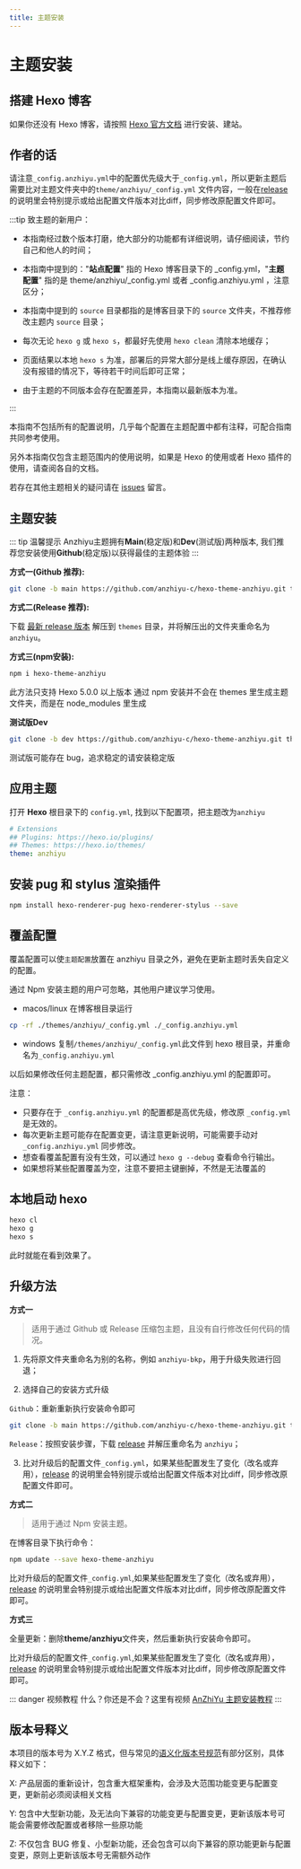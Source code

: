```yaml
---
title: 主题安装
---
```

# 主题安装
## 搭建 Hexo 博客
如果你还没有 Hexo 博客，请按照 [Hexo 官方文档](https://hexo.io/zh-cn/docs/) 进行安装、建站。

## 作者的话

请注意`_config.anzhiyu.yml`中的配置优先级大于`_config.yml`，所以更新主题后需要比对主题文件夹中的`theme/anzhiyu/_config.yml` 文件内容，一般在[release](https://github.com/anzhiyu-c/hexo-theme-anzhiyu/releases) 的说明里会特别提示或给出配置文件版本对比diff，同步修改原配置文件即可。

:::tip
致主题的新用户：

- 本指南经过数个版本打磨，绝大部分的功能都有详细说明，请仔细阅读，节约自己和他人的时间；

- 本指南中提到的："**站点配置**" 指的 Hexo 博客目录下的 _config.yml，"**主题配置**" 指的是 theme/anzhiyu/_config.yml 或者 _config.anzhiyu.yml ，注意区分；

- 本指南中提到的 `source` 目录都指的是博客目录下的 `source` 文件夹，不推荐修改主题内 `source` 目录；

- 每次无论 `hexo g` 或 `hexo s`，都最好先使用 `hexo clean` 清除本地缓存；

- 页面结果以本地 `hexo s` 为准，部署后的异常大部分是线上缓存原因，在确认没有报错的情况下，等待若干时间后即可正常；

- 由于主题的不同版本会存在配置差异，本指南以最新版本为准。

:::

本指南不包括所有的配置说明，几乎每个配置在主题配置中都有注释，可配合指南共同参考使用。

另外本指南仅包含主题范围内的使用说明，如果是 Hexo 的使用或者 Hexo 插件的使用，请查阅各自的文档。

若存在其他主题相关的疑问请在 [issues](https://github.com/anzhiyu-c/hexo-theme-anzhiyu/issues/new) 留言。

## 主题安装
::: tip 温馨提示
Anzhiyu主题拥有**Main**(稳定版)和**Dev**(测试版)两种版本, 我们推荐您安装使用**Github**(稳定版)以获得最佳的主题体验
:::

**方式一(Github 推荐):**

```bash 
git clone -b main https://github.com/anzhiyu-c/hexo-theme-anzhiyu.git themes/anzhiyu
```

**方式二(Release 推荐):**

下载 [最新 release 版本](https://github.com/anzhiyu-c/hexo-theme-anzhiyu/releases) 解压到 `themes` 目录，并将解压出的文件夹重命名为 `anzhiyu`。

**方式三(npm安装):**
```bash
npm i hexo-theme-anzhiyu
```

此方法只支持 Hexo 5.0.0 以上版本 通过 npm 安装并不会在 themes 里生成主题文件夹，而是在 node_modules 里生成

**测试版Dev**
```bash [dev] 
git clone -b dev https://github.com/anzhiyu-c/hexo-theme-anzhiyu.git themes/anzhiyu
```
测试版可能存在 bug，追求稳定的请安装稳定版

## 应用主题
打开 **Hexo** 根目录下的 `config.yml`, 找到以下配置项，把主题改为`anzhiyu`

```yml [config.yml]
# Extensions
## Plugins: https://hexo.io/plugins/
## Themes: https://hexo.io/themes/
theme: anzhiyu
```

## 安装 pug 和 stylus 渲染插件

```bash
npm install hexo-renderer-pug hexo-renderer-stylus --save
```

## 覆盖配置

覆盖配置可以使`主题配置`放置在 anzhiyu 目录之外，避免在更新主题时丢失自定义的配置。

通过 Npm 安装主题的用户可忽略，其他用户建议学习使用。

- macos/linux
  在博客根目录运行

```bash
cp -rf ./themes/anzhiyu/_config.yml ./_config.anzhiyu.yml
```

- windows
  复制`/themes/anzhiyu/_config.yml`此文件到 hexo 根目录，并重命名为`_config.anzhiyu.yml`

以后如果修改任何主题配置，都只需修改 _config.anzhiyu.yml 的配置即可。

注意：
 - 只要存在于 `_config.anzhiyu.yml` 的配置都是高优先级，修改原 `_config.yml` 是无效的。
 - 每次更新主题可能存在配置变更，请注意更新说明，可能需要手动对 `_config.anzhiyu.yml` 同步修改。
 - 想查看覆盖配置有没有生效，可以通过 `hexo g --debug` 查看命令行输出。
 - 如果想将某些配置覆盖为空，注意不要把主键删掉，不然是无法覆盖的

## 本地启动 hexo

```bash
hexo cl
hexo g
hexo s
```

此时就能在看到效果了。

## 升级方法

**方式一**
> 适用于通过 Github 或 Release 压缩包主题，且没有自行修改任何代码的情况。

1. 先将原文件夹重命名为别的名称，例如 `anzhiyu-bkp`，用于升级失败进行回退；

2. 选择自己的安装方式升级

`Github`：重新重新执行安装命令即可
```bash 
git clone -b main https://github.com/anzhiyu-c/hexo-theme-anzhiyu.git themes/anzhiyu
```

`Release`：按照安装步骤，下载 [release](https://github.com/anzhiyu-c/hexo-theme-anzhiyu/releases) 并解压重命名为 `anzhiyu`；

3. 比对升级后的配置文件`_config.yml`，如果某些配置发生了变化（改名或弃用），[release](https://github.com/anzhiyu-c/hexo-theme-anzhiyu/releases) 的说明里会特别提示或给出配置文件版本对比diff，同步修改原配置文件即可。

**方式二**

> 适用于通过 Npm 安装主题。

在博客目录下执行命令：
```bash
npm update --save hexo-theme-anzhiyu
```

比对升级后的配置文件`_config.yml`,如果某些配置发生了变化（改名或弃用），[release](https://github.com/anzhiyu-c/hexo-theme-anzhiyu/releases) 的说明里会特别提示或给出配置文件版本对比diff，同步修改原配置文件即可。


**方式三**

全量更新：删除**theme/anzhiyu**文件夹，然后重新执行安装命令即可。

比对升级后的配置文件`_config.yml`,如果某些配置发生了变化（改名或弃用），[release](https://github.com/anzhiyu-c/hexo-theme-anzhiyu/releases) 的说明里会特别提示或给出配置文件版本对比diff，同步修改原配置文件即可。


::: danger 视频教程
什么？你还是不会？这里有视频 [AnZhiYu 主题安装教程](https://www.bilibili.com/video/BV1Rs4y127hu/?spm_id_from=333.788&vd_source=4d9717102296e4b7a60ecdfad55ae2dd)
:::

## 版本号释义

本项目的版本号为 X.Y.Z 格式，但与常见的[语义化版本号规范](https://semver.org/lang/zh-CN/)有部分区别，具体释义如下：

X: 产品层面的重新设计，包含重大框架重构，会涉及大范围功能变更与配置变更，更新前必须阅读相关文档

Y: 包含中大型新功能，及无法向下兼容的功能变更与配置变更，更新该版本号可能会需要修改配置或者移除一些原功能

Z: 不仅包含 BUG 修复、小型新功能，还会包含可以向下兼容的原功能更新与配置变更，原则上更新该版本号无需额外动作
